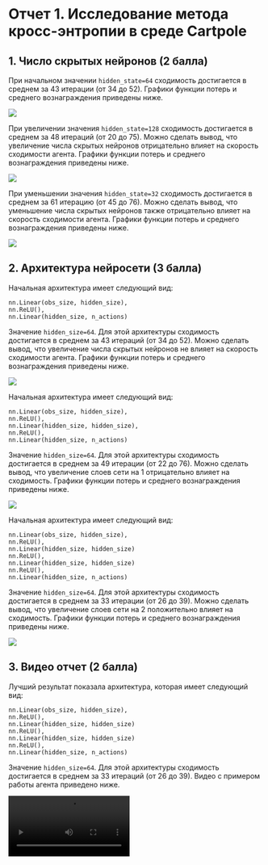 # Отчет 1. Исследование метода кросс-энтропии в среде Cartpole 

## 1. Число скрытых нейронов (2 балла)
При начальном значении `hidden_state=64` сходимость достигается в среднем за 43 итерации (от 34 до 52). 
Графики функции потерь и среднего вознаграждения приведены ниже. 

<img src="imgs/64seg.png"/>

При увеличении значения `hidden_state=128` сходимость достигается в среднем за 48 итераций (от 20 до 75). 
Можно сделать вывод, что увеличение числа скрытых нейронов отрицательно влияет на скорость сходимости агента. 
Графики функции потерь и среднего вознаграждения приведены ниже. 

<img src="imgs/128seg.png"/>

При уменьшении значения `hidden_state=32` сходимость достигается в среднем за 61 итерацию (от 45 до 76). 
Можно сделать вывод, что уменьшение числа скрытых нейронов также отрицательно влияет на скорость сходимости агента. 
Графики функции потерь и среднего вознаграждения приведены ниже. 

<img src="imgs/32seg.png"/>

## 2. Архитектура нейросети (3 балла)
Начальная архитектура имеет следующий вид: 
```
nn.Linear(obs_size, hidden_size),
nn.ReLU(),
nn.Linear(hidden_size, n_actions)
```
Значение `hidden_size=64`. 
Для этой архитектуры сходимость достигается в среднем за 43 итераций (от 34 до 52). 
Можно сделать вывод, что увеличение числа скрытых нейронов не влияет на скорость сходимости агента. 
Графики функции потерь и среднего вознаграждения приведены ниже. 

<img src="imgs/64seg.png"/>

Начальная архитектура имеет следующий вид: 
```
nn.Linear(obs_size, hidden_size),
nn.ReLU(),
nn.Linear(hidden_size, hidden_size),
nn.ReLU(),
nn.Linear(hidden_size, n_actions)
```
Значение `hidden_size=64`. 
Для этой архитектуры сходимость достигается в среднем за 49 итерации (от 22 до 76). 
Можно сделать вывод, что увеличение слоев сети на 1 отрицательно влияет на сходимость.
Графики функции потерь и среднего вознаграждения приведены ниже. 

<img src="imgs/1sloi.png"/>

Начальная архитектура имеет следующий вид: 
```
nn.Linear(obs_size, hidden_size),
nn.ReLU(),
nn.Linear(hidden_size, hidden_size)
nn.ReLU(),
nn.Linear(hidden_size, hidden_size)
nn.ReLU(),
nn.Linear(hidden_size, n_actions)
```
Значение `hidden_size=64`. 
Для этой архитектуры сходимость достигается в среднем за 33 итерации (от 26 до 39). 
Можно сделать вывод, что увеличение слоев сети на 2 положительно влияет на сходимость.
Графики функции потерь и среднего вознаграждения приведены ниже. 

<img src="imgs/2sloya.png"/>

## 3. Видео отчет (2 балла)
Лучший результат показала архитектура, которая имеет следующий вид: 
```
nn.Linear(obs_size, hidden_size),
nn.ReLU(),
nn.Linear(hidden_size, hidden_size)
nn.ReLU(),
nn.Linear(hidden_size, hidden_size)
nn.ReLU(),
nn.Linear(hidden_size, n_actions)
```
Значение `hidden_size=64`. 
Для этой архитектуры сходимость достигается в среднем за 33 итераций (от 26 до 39). 
Видео с примером работы агента приведено ниже.  

<video src="video/rl-video-episode-0.mp4" width="240"/>
